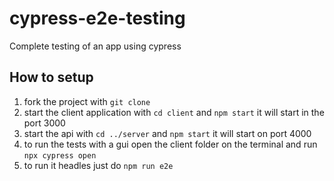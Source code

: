 # cypress-e2e-testing
Complete testing of an app using cypress

## How to setup 

1. fork the project with `git clone`
2. start the client application with `cd client` and `npm start` it will start in the port 3000
3. start the api with `cd ../server` and `npm start` it will start on port 4000
4. to run the tests with a gui open the client folder on the terminal and run `npx cypress open` 
5. to run it headles just do `npm run e2e`
